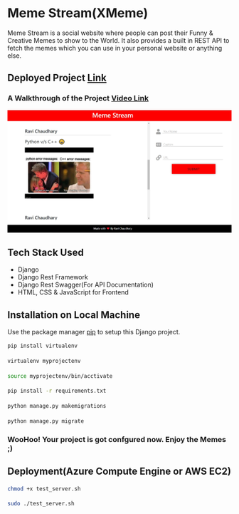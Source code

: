 # Meme Stream(XMeme)

Meme Stream is a social website where people can post their Funny & Creative Memes to show to the World. It also provides a built in REST API to fetch the memes which you can use in your personal website or anything else.

## Deployed Project [Link](https://malhotraravi842.pythonanywhere.com/)
### A Walkthrough of the Project [Video Link](https://youtu.be/CVXy_ob5uk8)

![XMeme](XMeme.jpg)

## Tech Stack Used
- Django
- Django Rest Framework
- Django Rest Swagger(For API Documentation)
- HTML, CSS & JavaScript for Frontend

## Installation on Local Machine

Use the package manager [pip](https://pip.pypa.io/en/stable/) to setup this Django project.

```bash
pip install virtualenv

virtualenv myprojectenv

source myprojectenv/bin/acctivate

pip install -r requirements.txt

python manage.py makemigrations

python manage.py migrate

```

### WooHoo! Your project is got confgured now. Enjoy the Memes ;)

## Deployment(Azure Compute Engine or AWS EC2)
```bash
chmod +x test_server.sh

sudo ./test_server.sh
```